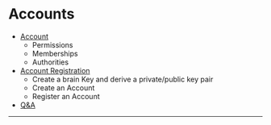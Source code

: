 # Accounts

- [Account](/developers/accounts/account_registration.md#contents)
   - Permissions
   - Memberships
   - Authorities
- [Account Registration](/developers/accounts/account_registration.md#contents)
   - Create a brain Key and derive a private/public key pair
   - Create an Account
   - Register an Account
- [Q&A](/developers/tutorials/01_QA.md#accounts)


***
